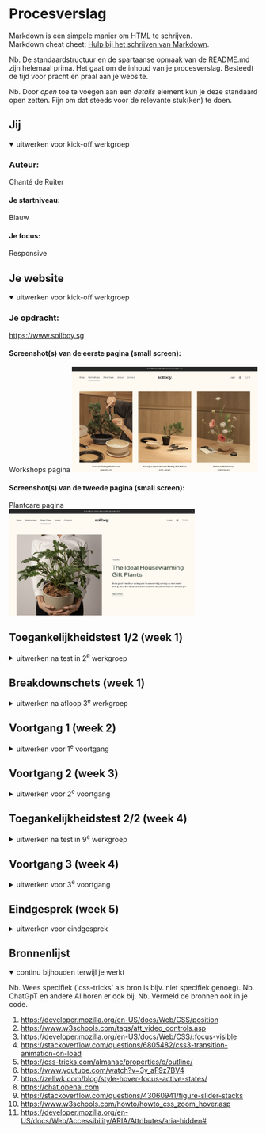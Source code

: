 # Procesverslag
Markdown is een simpele manier om HTML te schrijven.  
Markdown cheat cheet: [Hulp bij het schrijven van Markdown](https://github.com/adam-p/markdown-here/wiki/Markdown-Cheatsheet).

Nb. De standaardstructuur en de spartaanse opmaak van de README.md zijn helemaal prima. Het gaat om de inhoud van je procesverslag. Besteedt de tijd voor pracht en praal aan je website.

Nb. Door *open* toe te voegen aan een *details* element kun je deze standaard open zetten. Fijn om dat steeds voor de relevante stuk(ken) te doen.





## Jij

<details open>
  <summary>uitwerken voor kick-off werkgroep</summary>

  ### Auteur:
  Chanté de Ruiter

  #### Je startniveau:
  Blauw

  #### Je focus:
  Responsive 
 
</details>





## Je website

<details open>
  <summary>uitwerken voor kick-off werkgroep</summary>

  ### Je opdracht:
  https://www.soilboy.sg

  #### Screenshot(s) van de eerste pagina (small screen): 
  Workshops pagina
  <img src="readme-images/Soilboy-workshops-pagina.png" width="375px" alt="Workshop pagina van de Soilboy website">

  #### Screenshot(s) van de tweede pagina (small screen):
  Plantcare pagina   
  <img src="readme-images/Soilboy-plantcare-pagina.png" width="375px" alt="Plant care pagina van de Soilboy website">
 
</details>



## Toegankelijkheidstest 1/2 (week 1)

<details>
  <summary>uitwerken na test in 2<sup>e</sup> werkgroep</summary>

  ### Bevindingen
  - Bij de validator kwamen er best veel errors naar voren. Dit komt door het voormatig gebruik van div's. 
  
  - Ook gebruikt de website geen headings en zie ik zelden een h1. 
  
  - Er zit geen media in de website en er zijn ook geen links die openen naar een nieuwe tab of pagina. 
  
  - Bij het veranderen naar reduced motion, zijn er een paar animaties die anders worden en langzamer gaan. 

  - De website is waarschijnlijk gemaakt met iets anders dan een code editor.

</details>



## Breakdownschets (week 1)

<details>
  <summary>uitwerken na afloop 3<sup>e</sup> werkgroep</summary>

  ### de hele pagina: 
  <img src="readme-images/Breakdownschets-Soilboy-pagina-1.jpg" width="375px" alt="breakdown van de hele pagina">

  ### dynamisch deel (bijv menu): 
  <img src="readme-images/Breakdownschets-Soilboy-pagina-2.jpg" width="375px" alt="breakdown van een dynamisch deel">
</details>





## Voortgang 1 (week 2)

<details>
  <summary>uitwerken voor 1<sup>e</sup> voortgang</summary>

  ### Stand van zaken
  hier dit ging goed & dit was lastig (neem ook screenshots op van delen van je website en code)
  
  <img src="readme-images/lastig-deel.jpg" width="375px" alt="lastig gedeelte van mijn voortgang">

- Het was lastig om een grid te maken die mee bewoog met de pagina.

<img src="readme-images/goed-logo.jpg" width="375px" alt="goed gedeelte van mijn voortgang">

- Ik had mijn logo goed neer kunnen zetten en deze was ook responsive in het midden van de pagina.


  ### Agenda voor meeting
  samen met je groepje opstellen

  Chanté: Waarom mijn grid niet werkt, terwijl het er wel goed in staat.

  Marelva: Hoe kan ik de tekst aanpassen, zonder dat alles mee aanpast?

  Meike: SVG image komt er niet in.

  Jens: Hoe de achtergrond mooi kan verlopen in het geheel.


  ### Verslag van meeting
  hier na afloop snel de uitkomsten van de meeting vastleggen

  - Ik had de main aangeroepen, maar de main was nog niet in de HTML.

  - De opdrachten van de les maken, waardoor je veel meer kan snappen en maken.

</details>





## Voortgang 2 (week 3)

<details>
  <summary>uitwerken voor 2<sup>e</sup> voortgang</summary>

  ### Stand van zaken
  (neem ook screenshots op van delen van je website en code)

   - Nadat ik hulp had gevraagd ging het maken van een grid goed en kon ik de pagina goed aanpassen. Ik ben bijna klaar met de footer van de eerste pagina, maar hij zit niet aan de onderkant van de pagina.

  <img src="readme-images/Footer-fout.png" width="375px" alt="Footer van pagina 1 die niet het einde van de pagina bereikt.">


  ### Agenda voor meeting
  samen met je groepje opstellen

  Chanté: Hoe krijg ik een spatie weg bij de footer aan het eind van de pagina?

  Marelva: Geen vragen.

  Meike: Geen vragen.

  Jens: Hoe krijg ik het hamburger menu werkend?


  ### Verslag van meeting
  hier na afloop snel de uitkomsten van de meeting vastleggen

  - Ik moet hard werken om een goed resultaat te leveren.
  - Bij de footer moet er overflow hidden staan.
  - De pagina moet doorheen getabd kunnen worden.

</details>





## Toegankelijkheidstest 2/2 (week 4)

<details>
  <summary>uitwerken na test in 9<sup>e</sup> werkgroep</summary>

  ### Bevindingen
  - Ik moet nog een hamburger menu maken.
  - Ik kan nog media toevoegen.
  - Dark mode nog toevoegen.
  - Animaties toevoegen.
  - Linkjes goed toevoegen, zodat de tab er niet overheen skipt.

</details>





## Voortgang 3 (week 4)

<details>
  <summary>uitwerken voor 3<sup>e</sup> voortgang</summary>

  ### Stand van zaken
  hier dit ging goed & dit was lastig (neem ook screenshots op van delen van je website en code)

  <img src="readme-images/footer-goed.jpg" width="375px" alt="goed gedeelte van mijn voortgang">

- Het maken van mijn footer ging goed.

<img src="readme-images/tekst-lastig.jpg" width="375px" alt="goed gedeelte van mijn voortgang">

- Het positioneren van mijn content op de tweede pagina ging lastig.

  ### Agenda voor meeting
  samen met je groepje opstellen

  Chanté: Hoe krijg ik mijn menu button in de hoek? Hoe kan ik het beste mijn tweede pagina aanpakken.

  Marelva: Hoe kan ik een gedeelte van mijn website animeren?

  Meike: Het positioneren van een klein gedeelte van mijn content gaat lastig.

  Jens: Hoe kan meer toegankelijkheid toevoegen.


  ### Verslag van meeting
  hier na afloop snel de uitkomsten van de meeting vastleggen

  - Datum en tijd kunnen met een speciale tag toegevoegd worden.
  - Articles kunnen ook gebruikt worden.
  - Animaties moeten met transform en transition ook nog aangepast worden.

</details>





## Eindgesprek (week 5)

<details>
  <summary>uitwerken voor eindgesprek</summary>

  ### Je uitkomst - karakteristiek screenshots:
  <img src="readme-images/eindresultaat1.jpg" width="375px" alt="uitkomst opdracht 1">

 <img src="readme-images/eindresultaat2.jpg" width="375px" alt="uitkomst opdracht 1">


  ### Dit ging goed/Heb ik geleerd: 
  Korte omschrijving met plaatjes

  <img src="readme-images/grid.jpg" width="375px" alt="top">

  - Het maken en begrijpen van een grid.

  <img src="readme-images/form.jpg" width="375px" alt="top">

  - Het maken van een form.

  <img src="readme-images/scroll.jpg" width="375px" alt="top">

  - Het maken van een image scroll.

  ### Dit was lastig/Is niet gelukt:
  Korte omschrijving met plaatjes

  <img src="readme-images/slider.jpg" width="375px" alt="bummer">
  
  - Het maken van een image slider.

</details>





## Bronnenlijst

<details open>
  <summary>continu bijhouden terwijl je werkt</summary>

  Nb. Wees specifiek ('css-tricks' als bron is bijv. niet specifiek genoeg). 
  Nb. ChatGpT en andere AI horen er ook bij.
  Nb. Vermeld de bronnen ook in je code.

  1. https://developer.mozilla.org/en-US/docs/Web/CSS/position
  2. https://www.w3schools.com/tags/att_video_controls.asp
  3. https://developer.mozilla.org/en-US/docs/Web/CSS/:focus-visible
  4. https://stackoverflow.com/questions/6805482/css3-transition-animation-on-load
  5. https://css-tricks.com/almanac/properties/o/outline/
  6. https://www.youtube.com/watch?v=3y_aF9z7BV4
  7. https://zellwk.com/blog/style-hover-focus-active-states/
  8. https://chat.openai.com
  9. https://stackoverflow.com/questions/43060941/figure-slider-stacks
  10. https://www.w3schools.com/howto/howto_css_zoom_hover.asp
  11. https://developer.mozilla.org/en-US/docs/Web/Accessibility/ARIA/Attributes/aria-hidden#


</details>